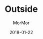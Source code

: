 ---
title: "Outside"
subtitle: "MorMor"
customForwardUrl: "https://www.youtube.com/watch?v=8KrS3pcX69M"
displayImg: "https://img.youtube.com/vi/8KrS3pcX69M/0.jpg"
date: "2018-01-22"
newTab: true 
---